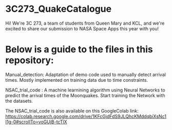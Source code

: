 # 3C273_QuakeCatalogue
Hi! We're 3C 273, a team of students from Queen Mary and KCL, and we're excited to share our submission to NASA Space Apps this year with you!


# Below is a guide to the files in this repository:

Manual_detection: Adaptation of demo code used to manually detect arrival times. Mostly implemented on training data due to time constraints.

NSAC_trial_code : A machine learnining algorithm using Neural Networks to predict the arrival times of the Moonquakes. Start training the Network with the datasets.

The NSAC_trial_code is also available on this GoogleColab link: https://colab.research.google.com/drive/1KFcGjdFdS9JLQhcKMddqbiXsNc1I1g-0#scrollTo=voGUjB-tcTlX
